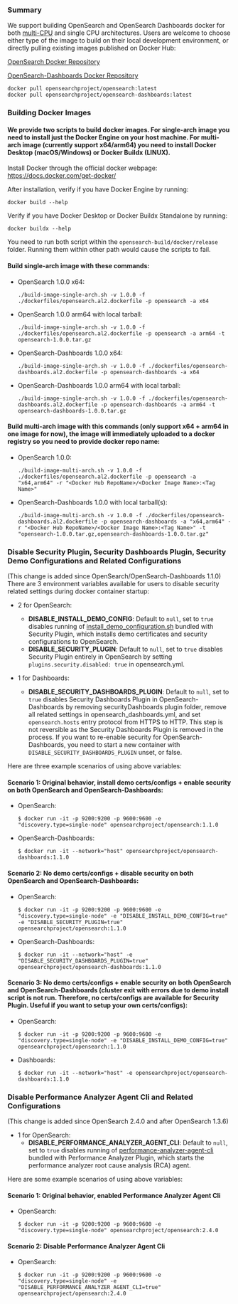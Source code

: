 ### Summary
We support building OpenSearch and OpenSearch Dashboards docker for both [multi-CPU](https://docs.docker.com/desktop/multi-arch/) and single CPU architectures.
Users are welcome to choose either type of the image to build on their local development environment, or directly pulling existing images published on Docker Hub:

[OpenSearch Docker Repository](https://hub.docker.com/r/opensearchproject/opensearch/)

[OpenSearch-Dashboards Docker Repository](https://hub.docker.com/r/opensearchproject/opensearch-dashboards/)

```
docker pull opensearchproject/opensearch:latest
docker pull opensearchproject/opensearch-dashboards:latest
```

### Building Docker Images
#### We provide two scripts to build docker images. For single-arch image you need to install just the Docker Engine on your host machine. For multi-arch image (currently support x64/arm64) you need to install Docker Desktop (macOS/Windows) or Docker Buildx (LINUX).

Install Docker through the official docker webpage: https://docs.docker.com/get-docker/


After installation, verify if you have Docker Engine by running:
  ```
  docker build --help
  ```


Verify if you have Docker Desktop or Docker Buildx Standalone by running:
  ```
  docker buildx --help
  ```


You need to run both script within the `opensearch-build/docker/release` folder. Running them
  within other path would cause the scripts to fail.

#### Build single-arch image with these commands:
  * OpenSearch 1.0.0 x64:
    ```
    ./build-image-single-arch.sh -v 1.0.0 -f ./dockerfiles/opensearch.al2.dockerfile -p opensearch -a x64
    ```
  * OpenSearch 1.0.0 arm64 with local tarball:
    ```
    ./build-image-single-arch.sh -v 1.0.0 -f ./dockerfiles/opensearch.al2.dockerfile -p opensearch -a arm64 -t opensearch-1.0.0.tar.gz
    ```
  * OpenSearch-Dashboards 1.0.0 x64:
    ```
    ./build-image-single-arch.sh -v 1.0.0 -f ./dockerfiles/opensearch-dashboards.al2.dockerfile -p opensearch-dashboards -a x64
    ```
  * OpenSearch-Dashboards 1.0.0 arm64 with local tarball:
    ```
    ./build-image-single-arch.sh -v 1.0.0 -f ./dockerfiles/opensearch-dashboards.al2.dockerfile -p opensearch-dashboards -a arm64 -t opensearch-dashboards-1.0.0.tar.gz
    ```
#### Build multi-arch image with this commands (only support x64 + arm64 in one image for now), the image will immediately uploaded to a docker registry so you need to provide docker repo name:
  * OpenSearch 1.0.0:
    ```
    ./build-image-multi-arch.sh -v 1.0.0 -f ./dockerfiles/opensearch.al2.dockerfile -p opensearch -a "x64,arm64" -r "<Docker Hub RepoName>/<Docker Image Name>:<Tag Name>"
    ```
  * OpenSearch-Dashboards 1.0.0 with local tarball(s):
    ```
    ./build-image-multi-arch.sh -v 1.0.0 -f ./dockerfiles/opensearch-dashboards.al2.dockerfile -p opensearch-dashboards -a "x64,arm64" -r "<Docker Hub RepoName>/<Docker Image Name>:<Tag Name>" -t "opensearch-1.0.0.tar.gz,opensearch-dashboards-1.0.0.tar.gz"
    ```

### Disable Security Plugin, Security Dashboards Plugin, Security Demo Configurations and Related Configurations
(This change is added since OpenSearch/OpenSearch-Dashboards 1.1.0)
There are 3 environment variables available for users to disable security related settings during docker container startup:

* 2 for OpenSearch:
  * __DISABLE_INSTALL_DEMO_CONFIG__: Default to `null`, set to `true` disables running of [install_demo_configuration.sh](https://github.com/opensearch-project/security/blob/1.0.0.0/tools/install_demo_configuration.sh) bundled with Security Plugin, which installs demo certificates and security configurations to OpenSearch.
  * __DISABLE_SECURITY_PLUGIN__: Default to `null`, set to `true` disables Security Plugin entirely in OpenSearch by setting `plugins.security.disabled: true` in opensearch.yml.

* 1 for Dashboards:
  * __DISABLE_SECURITY_DASHBOARDS_PLUGIN__: Default to `null`, set to `true` disables Security Dashboards Plugin in OpenSearch-Dashboards by removing securityDashboards plugin folder, remove all related settings in opensearch_dashboards.yml, and set `opensearch.hosts` entry protocol from HTTPS to HTTP. This step is not reversible as the Security Dashboards Plugin is removed in the process. If you want to re-enable security for OpenSearch-Dashboards, you need to start a new container with `DISABLE_SECURITY_DASHBOARDS_PLUGIN` unset, or false.


Here are three example scenarios of using above variables:

#### Scenario 1: Original behavior, install demo certs/configs + enable security on both OpenSearch and OpenSearch-Dashboards:
  * OpenSearch:
     ```
     $ docker run -it -p 9200:9200 -p 9600:9600 -e "discovery.type=single-node" opensearchproject/opensearch:1.1.0
     ```
  * OpenSearch-Dashboards:
     ```
     $ docker run -it --network="host" opensearchproject/opensearch-dashboards:1.1.0
     ```

#### Scenario 2: No demo certs/configs + disable security on both OpenSearch and OpenSearch-Dashboards:
  * OpenSearch:
     ```
     $ docker run -it -p 9200:9200 -p 9600:9600 -e "discovery.type=single-node" -e "DISABLE_INSTALL_DEMO_CONFIG=true" -e "DISABLE_SECURITY_PLUGIN=true" opensearchproject/opensearch:1.1.0
     ```
  * OpenSearch-Dashboards:
     ```
     $ docker run -it --network="host" -e "DISABLE_SECURITY_DASHBOARDS_PLUGIN=true" opensearchproject/opensearch-dashboards:1.1.0
     ```

#### Scenario 3: No demo certs/configs + enable security on both OpenSearch and OpenSearch-Dashboards (cluster exit with errors due to demo install script is not run. Therefore, no certs/configs are available for Security Plugin. Useful if you want to setup your own certs/configs):
  * OpenSearch:
     ```
     $ docker run -it -p 9200:9200 -p 9600:9600 -e "discovery.type=single-node" -e "DISABLE_INSTALL_DEMO_CONFIG=true" opensearchproject/opensearch:1.1.0
     ```
  * Dashboards:
     ```
     $ docker run -it --network="host" -e opensearchproject/opensearch-dashboards:1.1.0
     ```

### Disable Performance Analyzer Agent Cli and Related Configurations
(This change is added since OpenSearch 2.4.0 and after OpenSearch 1.3.6)

  * 1 for OpenSearch:
    * __DISABLE_PERFORMANCE_ANALYZER_AGENT_CLI__: Default to `null`, set to `true` disables running of [performance-analyzer-agent-cli](https://github.com/opensearch-project/performance-analyzer/blob/2.4/packaging/performance-analyzer-agent-cli) bundled with Performance Analyzer Plugin, which starts the performance analyzer root cause analysis (RCA) agent.

Here are some example scenarios of using above variables:

#### Scenario 1: Original behavior, enabled Performance Analyzer Agent Cli
  * OpenSearch:
     ```
     $ docker run -it -p 9200:9200 -p 9600:9600 -e "discovery.type=single-node" opensearchproject/opensearch:2.4.0
     ```

#### Scenario 2: Disable Performance Analyzer Agent Cli
  * OpenSearch:
     ```
     $ docker run -it -p 9200:9200 -p 9600:9600 -e "discovery.type=single-node" -e "DISABLE_PERFORMANCE_ANALYZER_AGENT_CLI=true" opensearchproject/opensearch:2.4.0
     ```
